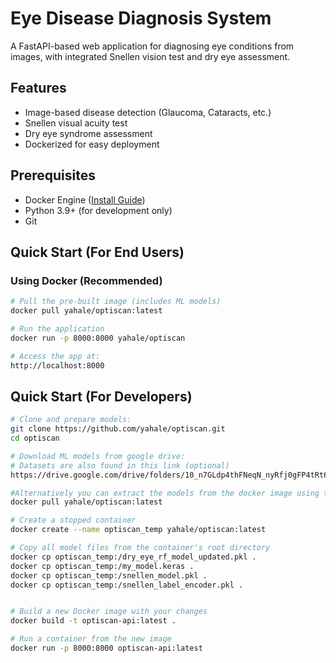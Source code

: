 # Eye Disease Diagnosis System

A FastAPI-based web application for diagnosing eye conditions from images, with integrated Snellen vision test and dry eye assessment.

## Features
- Image-based disease detection (Glaucoma, Cataracts, etc.)
- Snellen visual acuity test
- Dry eye syndrome assessment
- Dockerized for easy deployment

## Prerequisites
- Docker Engine ([Install Guide](https://docs.docker.com/engine/install/))
- Python 3.9+ (for development only)
- Git

## Quick Start (For End Users)

### Using Docker (Recommended)
```bash
# Pull the pre-built image (includes ML models)
docker pull yahale/optiscan:latest

# Run the application
docker run -p 8000:8000 yahale/optiscan

# Access the app at:
http://localhost:8000
```

## Quick Start (For Developers)
```bash
# Clone and prepare models:
git clone https://github.com/yahale/optiscan.git
cd optiscan

# Download ML models from google drive:
# Datasets are also found in this link (optional)
https://drive.google.com/drive/folders/10_n7GLdp4thFNeqN_nyRfj0gFP4tRt6C?usp=sharing

#Alternatively you can extract the models from the docker image using the below commands:
docker pull yahale/optiscan:latest

# Create a stopped container
docker create --name optiscan_temp yahale/optiscan:latest

# Copy all model files from the container's root directory
docker cp optiscan_temp:/dry_eye_rf_model_updated.pkl .
docker cp optiscan_temp:/my_model.keras .
docker cp optiscan_temp:/snellen_model.pkl .
docker cp optiscan_temp:/snellen_label_encoder.pkl .


# Build a new Docker image with your changes
docker build -t optiscan-api:latest .

# Run a container from the new image
docker run -p 8000:8000 optiscan-api:latest
```

